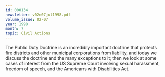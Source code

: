 ```yaml
---
id: 000134
newsletter: v02n07jul1998.pdf
volume_issue: 02-07
year: 1998
month: 7
topic: Civil Actions
---
```


The Public Duty Doctrine is an incredibly important doctrine that protects fire districts and other municipal corporations from liability, and today we discuss the doctrine and the many exceptions to it; then we look at some cases of interest from the US Supreme Court involving sexual harassment, freedom of speech, and the Americans with Disabilities Act.